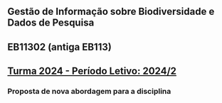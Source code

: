## Gestão de Informação sobre Biodiversidade e Dados de Pesquisa
## EB11302 (antiga EB113)
## [Turma 2024 - Período Letivo: 2024/2]()

### Proposta de nova abordagem para a disciplina

